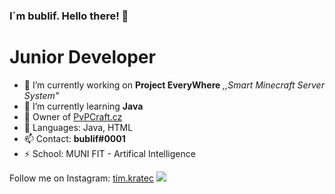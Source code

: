 ### I´m bublif. Hello there! 👋


# Junior Developer
- 🔭 I’m currently working on **Project EveryWhere** *,,Smart Minecraft Server System"*
- 🌱 I’m currently learning **Java**
- 👯 Owner of [PvPCraft.cz](https://pvpcraft.cz/)
- 💬 Languages: Java, HTML
- 📫 Contact: **bublif#0001**
- ⚡ School: MUNI FIT - Artifical Intelligence

Follow me on Instagram: [tim.kratec](https://www.instagram.com/tim.kratec)
[<img src="https://i.imgur.com/g8nnSXu.png">](www.pvpcraft.cz)
